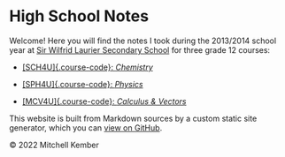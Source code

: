 # High School Notes

Welcome! Here you will find the notes I took during the 2013/2014 school year at [Sir Wilfrid Laurier Secondary School][sirwil] for three grade 12 courses:

- [[SCH4U]{.course-code}: _Chemistry_](sch4u/index.html)

- [[SPH4U]{.course-code}: _Physics_](sph4u/index.html)

- [[MCV4U]{.course-code}: _Calculus & Vectors_](mcv4u/index.html)

This website is built from Markdown sources by a custom static site generator, which you can [view on GitHub][repo].

<footer class="copyright">
© 2022 Mitchell Kember
</footer>

[sirwil]: https://sirwilfridlaurierss.ocdsb.ca
[repo]: https://github.com/mk12/notes4u
